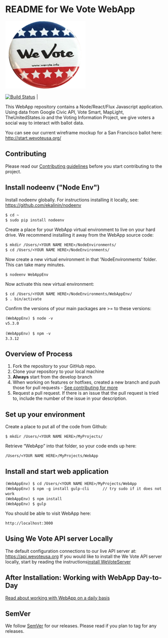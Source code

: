 # README for We Vote WebApp

![WeVoteUS](wevotelogo.png) 

[![Build Status](https://travis-ci.org/wevote/WebApp.svg?branch=develop)](https://travis-ci.org/wevote/WebApp) | 

This WebApp repository contains a Node/React/Flux Javascript application. Using data from
Google Civic API, Vote Smart, MapLight, TheUnitedStates.io and the Voting Information Project, we give voters a
social way to interact with ballot data.

You can see our current wireframe mockup for a San Francisco ballot here:
http://start.wevoteusa.org/

## Contributing
Please read our [Contributing guidelines](docs/contributing/index.md) before you start contributing to the project.

## Install nodeenv ("Node Env")

Install nodeenv globally. For instructions installing it locally, see: https://github.com/ekalinin/nodeenv

    $ cd ~
    $ sudo pip install nodeenv

Create a place for your WebApp virtual environment to live on your hard drive. We recommend installing it
away from the WebApp source code:

    $ mkdir /Users/<YOUR NAME HERE>/NodeEnvironments/
    $ cd /Users/<YOUR NAME HERE>/NodeEnvironments/

Now create a new virtual environment in that 'NodeEnvironments' folder. This can take many minutes.

    $ nodeenv WebAppEnv

Now activate this new virtual environment:

    $ cd /Users/<YOUR NAME HERE>/NodeEnvironments/WebAppEnv/
    $ . bin/activate

Confirm the versions of your main packages are >= to these versions:

    (WebAppEnv) $ node -v
    v5.3.0

    (WebAppEnv) $ npm -v
    3.3.12
    
## Overview of Process

1. Fork the repository to your GitHub repo.
2. Clone your repository to your local machine
3. **Always** start from the develop branch
4. When working on features or hotfixes, created a new branch and push those for pull requests - [See contributing for more](CONTRIBUTING.md)
5. Request a pull request. If there is an issue that the pull request is tried to, include the number of the issue in your description.

## Set up your environment

Create a place to put all of the code from Github:

    $ mkdir /Users/<YOUR NAME HERE>/MyProjects/

Retrieve “WebApp” into that folder, so your code ends up here:

    /Users/<YOUR NAME HERE>/MyProjects/WebApp

## Install and start web application

    (WebAppEnv) $ cd /Users/<YOUR NAME HERE>/MyProjects/WebApp
    (WebAppEnv) $ npm -g install gulp-cli      // try sudo if it does not work
    (WebAppEnv) $ npm install
    (WebAppEnv) $ gulp

You should be able to visit WebApp here:

    http://localhost:3000

## Using We Vote API server Locally

The default configuration connections to our live API server at: https://api.wevoteusa.org 
If you would like to install the We Vote API server locally, start by reading the instructions[install WeVoteServer](https://github.com/wevote/WeVoteServer/blob/master/README_API_INSTALL.md)

## After Installation: Working with WebApp Day-to-Day

[Read about working with WebApp on a daily basis](README_WORKING_WITH_WEB_APP.md)

## SemVer

We follow [SemVer](http://semver.org/) for our releases. Please read if you plan
to tag for any releases.
